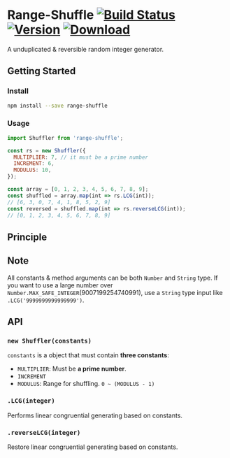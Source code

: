# Range-Shuffle [![Build Status](https://img.shields.io/travis/pueue/range-shuffle.svg?style=flat-square)](https://travis-ci.org/pueue/range-shuffle) [![Version](https://img.shields.io/npm/v/range-shuffle.svg?style=flat-square)](https://www.npmjs.com/package/range-shuffle) [![Download](https://img.shields.io/npm/dt/range-shuffle.svg?style=flat-square)](https://www.npmjs.com/package/range-shuffle)

A unduplicated & reversible random integer generator.

## Getting Started

### Install

```sh
npm install --save range-shuffle
```

### Usage

```javascript
import Shuffler from 'range-shuffle';

const rs = new Shuffler({
  MULTIPLIER: 7, // it must be a prime number
  INCREMENT: 6,
  MODULUS: 10,
});

const array = [0, 1, 2, 3, 4, 5, 6, 7, 8, 9];
const shuffled = array.map(int => rs.LCG(int));
// [6, 3, 0, 7, 4, 1, 8, 5, 2, 9]
const reversed = shuffled.map(int => rs.reverseLCG(int));
// [0, 1, 2, 3, 4, 5, 6, 7, 8, 9]
```

## Principle

## Note

All constants & method arguments can be both `Number` and `String` type. If you want to use a large number over `Number.MAX_SAFE_INTEGER`(9007199254740991), use a `String` type input like `.LCG('9999999999999999')`.

## API

### `new Shuffler(constants)`

`constants` is a object that must contain **three constants**:

- `MULTIPLIER`: Must be **a prime number**.
- `INCREMENT`
- `MODULUS`: Range for shuffling. `0 ~ (MODULUS - 1)`

### `.LCG(integer)`

Performs linear congruential generating based on constants.

### `.reverseLCG(integer)`

Restore linear congruential generating based on constants.
